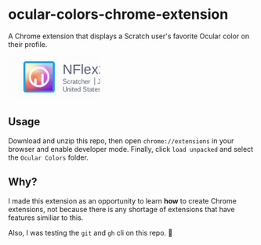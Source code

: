 # ocular-colors-chrome-extension
A Chrome extension that displays a Scratch user's favorite Ocular color on their profile.

![Image showing Ocular Colors in use](example.png)

## Usage
Download and unzip this repo, then open `chrome://extensions` in your browser and enable developer mode. Finally, click `load unpacked` and select the `Ocular Colors` folder.


## Why?
I made this extension as an opportunity to learn **how** to create Chrome extensions, not because there is any shortage of extensions that have features similiar to this.

Also, I was  testing the `git` and `gh` cli on this repo. :rofl:
